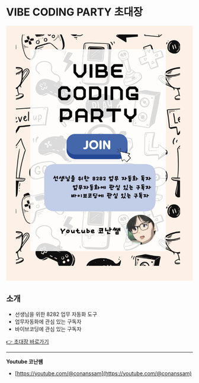 ﻿# VIBE CODING PARTY 초대장

![미리보기](image/code/1749780046298.png)

## 소개
- 선생님을 위한 8282 업무 자동화 도구
- 업무자동화에 관심 있는 구독자
- 바이브코딩에 관심 있는 구독자

[👉 초대장 바로가기](https://jkf87.github.io/invitation-vibecoding/)

---

**Youtube 코난쌤**
- [https://youtube.com/@conanssam](https://youtube.com/@conanssam)
